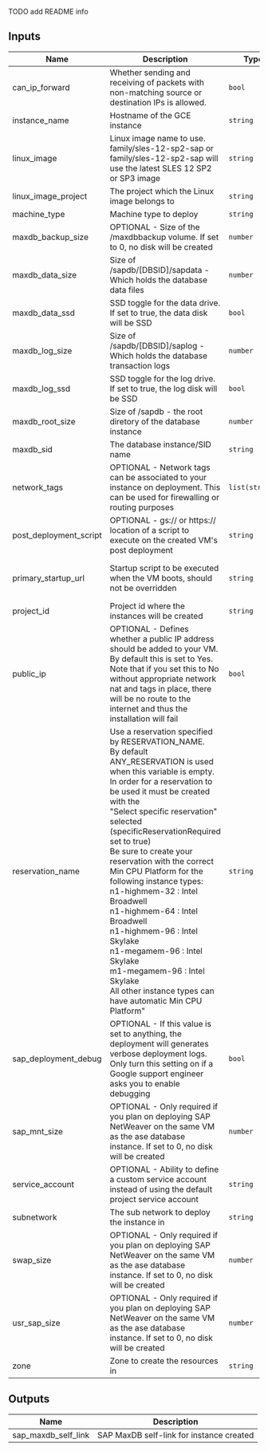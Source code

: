 TODO add README info
<!-- BEGINNING OF PRE-COMMIT-TERRAFORM DOCS HOOK -->
## Inputs

| Name | Description | Type | Default | Required |
|------|-------------|------|---------|:--------:|
| can\_ip\_forward | Whether sending and receiving of packets with non-matching source or destination IPs is allowed. | `bool` | `true` | no |
| instance\_name | Hostname of the GCE instance | `string` | n/a | yes |
| linux\_image | Linux image name to use. family/sles-12-sp2-sap or family/sles-12-sp2-sap will use the latest SLES 12 SP2 or SP3 image | `string` | n/a | yes |
| linux\_image\_project | The project which the Linux image belongs to | `string` | n/a | yes |
| machine\_type | Machine type to deploy | `string` | n/a | yes |
| maxdb\_backup\_size | OPTIONAL - Size of the /maxdbbackup volume. If set to 0, no disk will be created | `number` | `0` | no |
| maxdb\_data\_size | Size of /sapdb/[DBSID]/sapdata - Which holds the database data files | `number` | `30` | no |
| maxdb\_data\_ssd | SSD toggle for the data drive. If set to true, the data disk will be SSD | `bool` | `true` | no |
| maxdb\_log\_size | Size of /sapdb/[DBSID]/saplog - Which holds the database transaction logs | `number` | `8` | no |
| maxdb\_log\_ssd | SSD toggle for the log drive. If set to true, the log disk will be SSD | `bool` | `true` | no |
| maxdb\_root\_size | Size of /sapdb - the root diretory of the database instance | `number` | `8` | no |
| maxdb\_sid | The database instance/SID name | `string` | n/a | yes |
| network\_tags | OPTIONAL - Network tags can be associated to your instance on deployment. This can be used for firewalling or routing purposes | `list(string)` | `[]` | no |
| post\_deployment\_script | OPTIONAL - gs:// or https:// location of a script to execute on the created VM's post deployment | `string` | `""` | no |
| primary\_startup\_url | Startup script to be executed when the VM boots, should not be overridden | `string` | `"curl -s gs://core-connect-dm-templates/202404101403/dm-templates/sap_maxdb/startup.sh | bash -x -s gs://core-connect-dm-templates/202404101403/dm-templates"` | no |
| project\_id | Project id where the instances will be created | `string` | n/a | yes |
| public\_ip | OPTIONAL - Defines whether a public IP address should be added to your VM. By default this is set to Yes. Note that if you set this to No without appropriate network nat and tags in place, there will be no route to the internet and thus the installation will fail | `bool` | `true` | no |
| reservation\_name | Use a reservation specified by RESERVATION\_NAME.<br>By default ANY\_RESERVATION is used when this variable is empty.<br>In order for a reservation to be used it must be created with the<br>"Select specific reservation" selected (specificReservationRequired set to true)<br>Be sure to create your reservation with the correct Min CPU Platform for the<br>following instance types:<br>n1-highmem-32 : Intel Broadwell<br>n1-highmem-64 : Intel Broadwell<br>n1-highmem-96 : Intel Skylake<br>n1-megamem-96 : Intel Skylake<br>m1-megamem-96 : Intel Skylake<br>All other instance types can have automatic Min CPU Platform" | `string` | `""` | no |
| sap\_deployment\_debug | OPTIONAL - If this value is set to anything, the deployment will generates verbose deployment logs. Only turn this setting on if a Google support engineer asks you to enable debugging | `bool` | `false` | no |
| sap\_mnt\_size | OPTIONAL - Only required if you plan on deploying SAP NetWeaver on the same VM as the ase database instance. If set to 0, no disk will be created | `number` | `0` | no |
| service\_account | OPTIONAL - Ability to define a custom service account instead of using the default project service account | `string` | `""` | no |
| subnetwork | The sub network to deploy the instance in | `string` | n/a | yes |
| swap\_size | OPTIONAL - Only required if you plan on deploying SAP NetWeaver on the same VM as the ase database instance. If set to 0, no disk will be created | `number` | `0` | no |
| usr\_sap\_size | OPTIONAL - Only required if you plan on deploying SAP NetWeaver on the same VM as the ase database instance. If set to 0, no disk will be created | `number` | `0` | no |
| zone | Zone to create the resources in | `string` | n/a | yes |

## Outputs

| Name | Description |
|------|-------------|
| sap\_maxdb\_self\_link | SAP MaxDB self-link for instance created |

<!-- END OF PRE-COMMIT-TERRAFORM DOCS HOOK -->